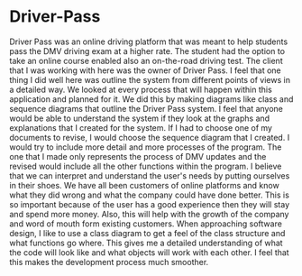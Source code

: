 # Driver-Pass

Driver Pass was an online driving platform that was meant to help students pass the DMV driving exam at a higher rate. The student had the option to take an online course enabled also an on-the-road driving test. The client that I was working with here was the owner of Driver Pass. I feel that one thing I did well here was outline the system from different points of views in a detailed way. We looked at every process that will happen within this application and planned for it. We did this by making diagrams like class and sequence diagrams that outline the Driver Pass system. I feel that anyone would be able to understand the system if they look at the graphs and explanations that I created for the system. If I had to choose one of my documents to revise, I would choose the sequence diagram that I created. I would try to include more detail and more processes of the program. The one that I made only represents the process of DMV updates and the revised would include all the other functions within the program. I believe that we can interpret and understand the user's needs by putting ourselves in their shoes. We have all been customers of online platforms and know what they did wrong and what the company could have done better. This is so important because of the user has a good experience then they will stay and spend more money. Also, this will help with the growth of the company and word of mouth form existing customers. When approaching software design, I like to use a class diagram to get a feel of the class structure and what functions go where. This gives me a detailed understanding of what the code will look like and what objects will work with each other. I feel that this makes the development process much smoother.  
